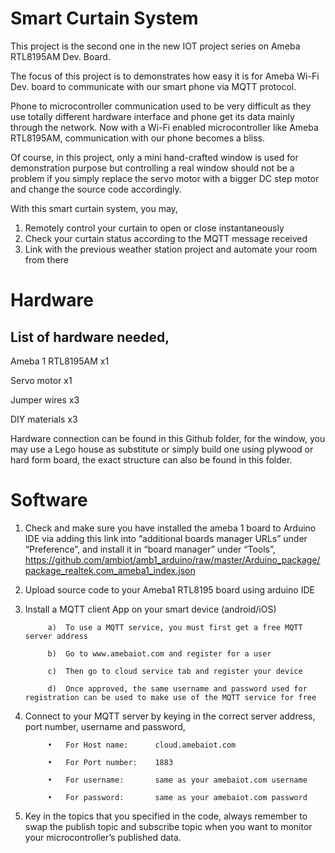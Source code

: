 # Smart Curtain System

This project is the second one in the new IOT project series on Ameba RTL8195AM Dev. Board.

The focus of this project is to demonstrates how easy it is for Ameba Wi-Fi Dev. board to communicate with our smart phone via MQTT protocol. 

Phone to microcontroller communication used to be very difficult as they use totally different hardware interface and phone get its data mainly through the network. Now with a Wi-Fi enabled microcontroller like Ameba RTL8195AM, communication with our phone becomes a bliss. 

Of course, in this project, only a mini hand-crafted window is used for demonstration purpose but controlling a real window should not be a problem if you simply replace the servo motor with a bigger DC step motor and change the source code accordingly. 

With this smart curtain system, you may,
1.	Remotely control your curtain to open or close instantaneously
2.	Check your curtain status according to the MQTT message received 
3.	Link with the previous weather station project and automate your room from there

# Hardware
## List of hardware needed,
Ameba 1 RTL8195AM        x1

Servo motor		         x1

Jumper wires         	 x3

DIY materials            x3


Hardware connection can be found in this Github folder, for the window, you may use a Lego house as substitute or simply build one using plywood or hard form board, the exact structure can also be found in this folder.


# Software

1. Check and make sure you have installed the ameba 1 board to Arduino IDE via adding this link into “additional boards manager URLs” under “Preference”, and install it in “board manager” under “Tools”,
https://github.com/ambiot/amb1_arduino/raw/master/Arduino_package/package_realtek.com_ameba1_index.json

2. Upload source code to your Ameba1 RTL8195 board using arduino IDE
3. Install a MQTT client App on your smart device (android/iOS)

            a)	To use a MQTT service, you must first get a free MQTT server address
    
            b)	Go to www.amebaiot.com and register for a user
    
            c)	Then go to cloud service tab and register your device
    
            d)	Once approved, the same username and password used for registration can be used to make use of the MQTT service for free
    
4. Connect to your MQTT server by keying in the correct server address, port number, username and password,

            •	For Host name: 		cloud.amebaiot.com
    
            •	For Port number: 	1883
    
            •	For username:		same as your amebaiot.com username
    
            •	For password: 		same as your amebaiot.com password
    
    
5. Key in the topics that you specified in the code, always remember to swap the publish topic and subscribe topic when you want to monitor your microcontroller’s published data.
